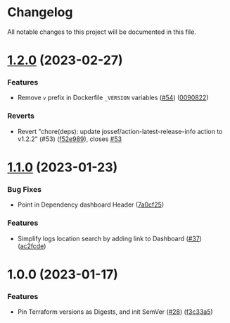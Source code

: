 # Changelog

All notable changes to this project will be documented in this file.

# [1.2.0](https://github.com/SpotOnInc/renovate-config/compare/v1.1.0...v1.2.0) (2023-02-27)


### Features

* Remove `v` prefix in Dockerfile `_VERSION` variables ([#54](https://github.com/SpotOnInc/renovate-config/issues/54)) ([0090822](https://github.com/SpotOnInc/renovate-config/commit/0090822746015f84522cc382aa28e6c07909d147))


### Reverts

* Revert "chore(deps): update jossef/action-latest-release-info action to v1.2.2" (#53) ([f52e989](https://github.com/SpotOnInc/renovate-config/commit/f52e989d7fa4734db4a880e7098c0fb73cfb0c02)), closes [#53](https://github.com/SpotOnInc/renovate-config/issues/53)

# [1.1.0](https://github.com/SpotOnInc/renovate-config/compare/v1.0.0...v1.1.0) (2023-01-23)


### Bug Fixes

* Point in Dependency dashboard Header ([7a0cf25](https://github.com/SpotOnInc/renovate-config/commit/7a0cf257fab713a459f621098f63fe6270e80a97))


### Features

* Simplify logs location search by adding link to Dashboard ([#37](https://github.com/SpotOnInc/renovate-config/issues/37)) ([ac2fcde](https://github.com/SpotOnInc/renovate-config/commit/ac2fcdebd4bbe0c12d153f85b52fa327cee952a4))

# 1.0.0 (2023-01-17)


### Features

* Pin Terraform versions as Digests, and init SemVer ([#28](https://github.com/SpotOnInc/renovate-config/issues/28)) ([f3c33a5](https://github.com/SpotOnInc/renovate-config/commit/f3c33a522e1b3cebd7b2dc3e1d0ff2e0697ae5f5))
